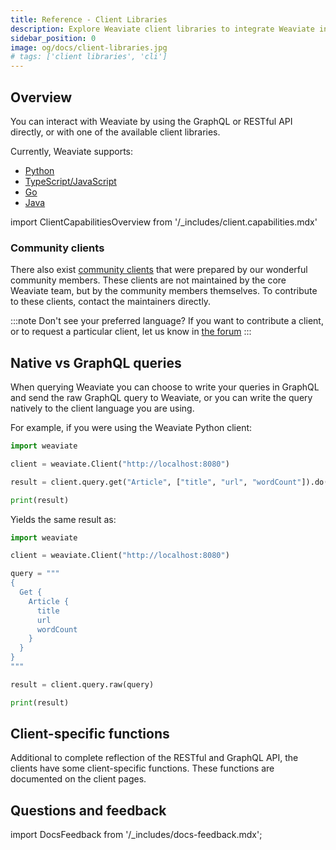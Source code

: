 ```yaml
---
title: Reference - Client Libraries
description: Explore Weaviate client libraries to integrate Weaviate into your tech stack.
sidebar_position: 0
image: og/docs/client-libraries.jpg
# tags: ['client libraries', 'cli']
---
```



## Overview

You can interact with Weaviate by using the GraphQL or RESTful API directly, or with one of the available client libraries.

Currently, Weaviate supports:

- [Python](/developers/weaviate/client-libraries/python/index.md)
- [TypeScript/JavaScript](/developers/weaviate/client-libraries/typescript/index.mdx)
- [Go](/developers/weaviate/client-libraries/go.md)
- [Java](/developers/weaviate/client-libraries/java.md)

import ClientCapabilitiesOverview from '/_includes/client.capabilities.mdx'

<ClientCapabilitiesOverview />

### Community clients

There also exist [community clients](./community.md) that were prepared by our wonderful community members. These clients are not maintained by the core Weaviate team, but by the community members themselves. To contribute to these clients, contact the maintainers directly.

:::note Don't see your preferred language?
If you want to contribute a client, or to request a particular client, let us know in [the forum](https://forum.weaviate.io/)
:::

## Native vs GraphQL queries

When querying Weaviate you can choose to write your queries in GraphQL and send the raw GraphQL query to Weaviate, or you can write the query natively to the client language you are using.

For example, if you were using the Weaviate Python client:

```python
import weaviate

client = weaviate.Client("http://localhost:8080")

result = client.query.get("Article", ["title", "url", "wordCount"]).do()

print(result)
```

Yields the same result as:

```python
import weaviate

client = weaviate.Client("http://localhost:8080")

query = """
{
  Get {
    Article {
      title
      url
      wordCount
    }
  }
}
"""

result = client.query.raw(query)

print(result)
```

## Client-specific functions

Additional to complete reflection of the RESTful and GraphQL API, the clients have some client-specific functions. These functions are documented on the client pages.


## Questions and feedback

import DocsFeedback from '/_includes/docs-feedback.mdx';

<DocsFeedback/>
